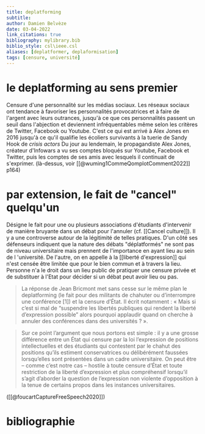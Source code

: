 ```yaml
---
title: deplatforming
subtitle:
author: Damien Belvèze
date: 03-04-2022
link_citations: true
bibliography: mylibrary.bib
biblio_style: csl\ieee.csl
aliases: [deplatformer, deplaformisation]
tags: [censure, université]
---
```



# le deplatforming au sens premier

Censure d'une personnalité sur les médias sociaux. 
Les réseaux sociaux ont tendance à favoriser les personnalités provocatrices et à faire de l'argent avec leurs outrances, jusqu'à ce que ces personnalités passent un seuil dans l'abjection et deviennent infréquentables même selon les critères de Twitter, Facebook ou Youtube. C'est ce qui est arrivé à Alex Jones en 2016 jusqu'à ce qu'il qualifie les écoliers survivants à la tuerie de Sandy Hook de *crisis actors*
Du jour au lendemain, le propagandiste Alex Jones, créateur d'Infowars a vu ses comptes bloqués sur Youtube, Facebook et Twitter, puis les comptes de ses amis avec lesquels il continuait de s'exprimer. 
(là-dessus, voir [[@wuming1CommeQomplotComment2022]] p164)

# par extension, le fait de "cancel" quelqu'un

Désigne le fait pour une ou plusieurs associations d'étudiants d'intervenir de manière bruyante dans un débat pour l'annuler (cf. [[Cancel culture]]). 
Il y a une controverse autour de la légitimité de telles pratiques. 
D'un côté ses défenseurs indiquent que la nature des débats "déplatformés" ne sont pas de niveau universitaire mais prennent de l'importance en ayant lieu au sein de l 'université.
De l'autre, on en appelle à la [[liberté d'expression]] qui n'est censée être limitée que pour le bien commun et à travers la lieu. Personne n'a le droit dans un lieu public de pratiquer une censure privée et de substituer à l'Etat pour décider si un débat peut avoir lieu ou pas. 

>La réponse de Jean Bricmont met sans cesse sur le même plan le deplatforming (le fait pour des militants de chahuter ou d’interrompre une conférence [1]) et la censure d’État. Il écrit notamment : « Mais si c’est si mal de “suspendre les libertés publiques qui rendent la liberté d’expression possible” alors pourquoi applaudir quand on cherche à annuler des conférences dans des universités ? ».

>Sur ce point l’argument que nous portons est simple : il y a une grosse différence entre un État qui censure par la loi l’expression de positions intellectuelles et des étudiants qui contestent par le chahut des positions qu’ils estiment conservatrices ou délibérément faussées lorsqu’elles sont présentées dans un cadre universitaire. On peut être – comme c’est notre cas – hostile à toute censure d’État et toute restriction de la liberté d’expression et plus compréhensif lorsqu’il s’agit d’aborder la question de l’expression non violente d’opposition à la tenue de certains propos dans les instances universitaires.

([[@foucartCaptureFreeSpeech2020]])




# bibliographie

